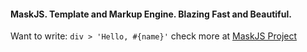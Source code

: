 <h4>MaskJS. Template and Markup Engine. Blazing Fast and Beautiful.</h4>

<p>Want to write: 
	<code>div > 'Hello, #{name}'</code>  check more at 
	<a href='http://tenbits.github.com/CompoJS/#mask'>MaskJS Project</a>
</p>
